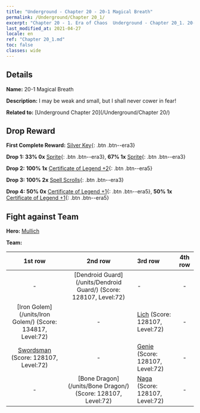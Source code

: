 ```yaml
---
title: "Underground - Chapter 20 - 20-1 Magical Breath"
permalink: /Underground/Chapter 20_1/
excerpt: "Chapter 20 - 1. Era of Chaos  Underground - Chapter 20_1. 20-1 Magical Breath"
last_modified_at: 2021-04-27
locale: en
ref: "Chapter 20_1.md"
toc: false
classes: wide
---
```


## Details

 **Name:** 20-1 Magical Breath

 **Description:** I may be weak and small, but I shall never cower in fear!

 **Related to:** [Underground Chapter 20](/Underground/Chapter 20/)

## Drop Reward

 **First Complete Reward:** [Silver Key](/Items/con_693/){: .btn .btn--era3}

 **Drop 1:** **33% 0x** [Sprite](/Items/unt_262/){: .btn .btn--era3}, **67% 1x** [Sprite](/Items/unt_262/){: .btn .btn--era3}

 **Drop 2:** **100% 1x** [Certificate of Legend +2](/Items/mat_81/){: .btn .btn--era5}

 **Drop 3:** **100% 2x** [Spell Scrolls](/Items/con_694/){: .btn .btn--era3}

 **Drop 4:** **50% 0x** [Certificate of Legend +1](/Items/mat_74/){: .btn .btn--era5}, **50% 1x** [Certificate of Legend +1](/Items/mat_74/){: .btn .btn--era5}


## Fight against Team
 **Hero:** [Mullich](/heroes/Mullich/)

 **Team:**


  | 1st row | 2nd row | 3rd row | 4th row |
  |:----:|:----:|:----|:----:|
  | - | [Dendroid Guard](/units/Dendroid Guard/) (Score: 128107, Level:72)  | - | - |
  | [Iron Golem](/units/Iron Golem/) (Score: 134817, Level:72)  | - | [Lich](/units/Lich/) (Score: 128107, Level:72)  | - |
  | [Swordsman](/units/Swordsman/) (Score: 128107, Level:72)  | - | [Genie](/units/Genie/) (Score: 128107, Level:72)  | - |
  | - | [Bone Dragon](/units/Bone Dragon/) (Score: 128107, Level:72)  | [Naga](/units/Naga/) (Score: 128107, Level:72)  | - |


